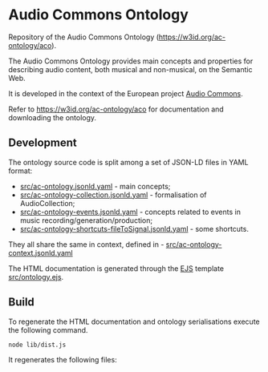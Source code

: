 # Audio Commons Ontology

Repository of the Audio Commons Ontology (https://w3id.org/ac-ontology/aco).

The Audio Commons Ontology provides main concepts and properties for describing audio content, both musical and non-musical, on the Semantic Web.

It is developed in the context of the European project [Audio Commons](http://www.audiocommons.org/).

Refer to https://w3id.org/ac-ontology/aco for documentation and downloading the ontology.

## Development

The ontology source code is split among a set of JSON-LD files in YAML format:
- [src/ac-ontology.jsonld.yaml](https://github.com/AudioCommons/ac-ontology/tree/master/src/ac-ontology.jsonld.yaml) - main concepts;
- [src/ac-ontology-collection.jsonld.yaml](https://github.com/AudioCommons/ac-ontology/tree/master/src/ac-ontology-collection.jsonld.yaml) - formalisation of AudioCollection;
- [src/ac-ontology-events.jsonld.yaml](https://github.com/AudioCommons/ac-ontology/tree/master/src/ac-ontology-events.jsonld.yaml) - concepts related to events in music recording/generation/production;
- [src/ac-ontology-shortcuts-fileToSignal.jsonld.yaml](https://github.com/AudioCommons/ac-ontology/tree/master/src/ac-ontology-shortcuts-fileToSignal.jsonld.yaml) - some shortcuts.

They all share the same in context, defined in - [src/ac-ontology-context.jsonld.yaml](https://github.com/AudioCommons/ac-ontology/tree/master/src/ac-ontology-context.jsonld.yaml)

The HTML documentation is generated through the [EJS](https://ejs.co/) template
[src/ontology.ejs](https://github.com/AudioCommons/ac-ontology/src/tree/master/ontology.ejs).

## Build

To regenerate the HTML documentation and ontology serialisations execute the following command.

`node lib/dist.js`

It regenerates the following files:
